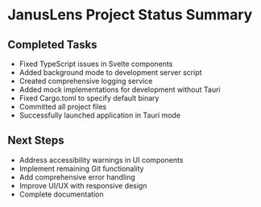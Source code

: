 JanusLens Project Status Summary
=============================

## Completed Tasks
- Fixed TypeScript issues in Svelte components
- Added background mode to development server script
- Created comprehensive logging service
- Added mock implementations for development without Tauri
- Fixed Cargo.toml to specify default binary
- Committed all project files
- Successfully launched application in Tauri mode

## Next Steps
- Address accessibility warnings in UI components
- Implement remaining Git functionality
- Add comprehensive error handling
- Improve UI/UX with responsive design
- Complete documentation
